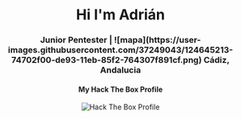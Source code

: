 <div align="center">
  <h1> Hi I'm Adrián </h1>
</div>

<div align="center">
<h3> Junior Pentester | ![mapa](https://user-images.githubusercontent.com/37249043/124645213-74702f00-de93-11eb-85f2-764307f891cf.png) Cádiz, Andalucia </h3> 
    <h4>My Hack The Box Profile</h4>
  <a title="Hack The Box Profile" href="https://app.hackthebox.eu/profile/497437">
  </a>
<img src="http://www.hackthebox.eu/badge/image/497437" alt="Hack The Box Profile"></img>
</div>
</br>
